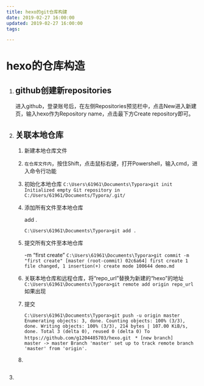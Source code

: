 ```yaml
---
title: hexo的git仓库构建
date: 2019-02-27 16:00:00
updated: 2019-02-27 16:00:00
tags: 

---
```


# hexo的仓库构造

1. ## github创建新repositories

   进入github，登录账号后，在左侧Repositories预览栏中，点击New进入新建页，输入hexo作为Repository name，点击最下方Create repository即可。

   <!--more-->

2. ## 关联本地仓库

   1. 新建本地仓库文件

   2. `在仓库文件内`，按住Shift，点击鼠标右键，打开Powershell，输入cmd，进入命令行功能

   3. 初始化本地仓库
      `C:\Users\61961\Documents\Typora>git init
      Initialized empty Git repository in C:/Users/61961/Documents/Typora/.git/`

   4. 添加所有文件至本地仓库

        add .  <!--添加所有文件-->

      `C:\Users\61961\Documents\Typora>git add .`

   5. 提交所有文件至本地仓库

        -m “first create”  <!--带注释的提交命令-->
      `C:\Users\61961\Documents\Typora>git commit -m "first create"
      [master (root-commit) 02c6a64] first create
       1 file changed, 1 insertion(+)
       create mode 100644 demo.md`

   6. 关联本地仓库和远程仓库，将“repo_url”替换为新建的“hexo”的地址
      `C:\Users\61961\Documents\Typora>git remote add origin repo_url`
      如果出现

   7. 提交

      `C:\Users\61961\Documents\Typora>git push -u origin master
      Enumerating objects: 3, done.
      Counting objects: 100% (3/3), done.
      Writing objects: 100% (3/3), 214 bytes | 107.00 KiB/s, done.
      Total 3 (delta 0), reused 0 (delta 0)
      To https://github.com/g1204485703/hexo.git `
      `* [new branch]      master -> master
      Branch 'master' set up to track remote branch 'master' from 'origin'.`

   8. 

3. ## 